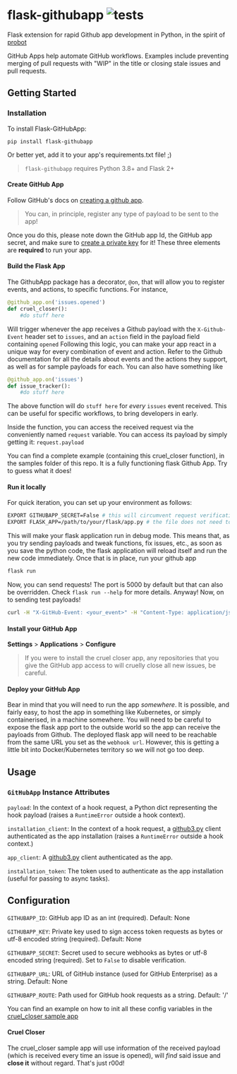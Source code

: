 # flask-githubapp ![tests](https://github.com/bradshjg/flask-githubapp/actions/workflows/test.yml/badge.svg)

Flask extension for rapid Github app development in Python, in the spirit of [probot](https://probot.github.io/)

GitHub Apps help automate GitHub workflows. Examples include preventing merging of pull requests with "WIP" in the title or closing stale issues and pull requests.

## Getting Started

### Installation
To install Flask-GitHubApp:

`pip install flask-githubapp`

Or better yet, add it to your app's requirements.txt file! ;)

> `flask-githubapp` requires Python 3.8+ and Flask 2+

#### Create GitHub App

Follow GitHub's docs on [creating a github app](https://developer.github.com/apps/building-github-apps/creating-a-github-app/).

> You can, in principle, register any type of payload to be sent to the app!

Once you do this, please note down the GitHub app Id, the GitHub app secret, and make sure to [create a private key](https://docs.github.com/en/developers/apps/authenticating-with-github-apps#generating-a-private-key) for it! These three elements are __required__ to run your app.

#### Build the Flask App

The GithubApp package has a decorator, `@on`, that will allow you to register events, and actions, to specific functions.
For instance,

```python
@github_app.on('issues.opened')
def cruel_closer():
    #do stuff here
```

Will trigger whenever the app receives a Github payload with the `X-Github-Event` header set to `issues`, and an `action` field in the payload field containing `opened`
Following this logic, you can make your app react in a unique way for every combination of event and action. Refer to the Github documentation for all the details about events and the actions they support, as well as for sample payloads for each.
You can also have something like

```python
@github_app.on('issues')
def issue_tracker():
    #do stuff here
```

The above function will do `stuff here` for _every_ `issues` event received. This can be useful for specific workflows, to bring developers in early.

Inside the function, you can access the received request via the conveniently named `request` variable. You can access its payload by simply getting it: `request.payload`

You can find a complete example (containing this cruel_closer function), in the samples folder of this repo. It is a fully functioning flask Github App. Try to guess what it does!

#### Run it locally

For quick iteration, you can set up your environment as follows:

```bash
EXPORT GITHUBAPP_SECRET=False # this will circumvent request verification
EXPORT FLASK_APP=/path/to/your/flask/app.py # the file does not need to be named app.py! But it has to be the python file that instantiates the Flask app. For instance, samples/cruel_closer/app.py
```

This will make your flask application run in debug mode. This means that, as you try sending payloads and tweak functions, fix issues, etc., as soon as you save the python code, the flask application will reload itself and run the new code immediately.
Once that is in place, run your github app

```bash
flask run
```

Now, you can send requests! The port is 5000 by default but that can also be overridden. Check `flask run --help` for more details. Anyway! Now, on to sending test payloads!

```bash
curl -H "X-GitHub-Event: <your_event>" -H "Content-Type: application/json" -X POST -d @./path/to/payload.json http://localhost:5000
```

#### Install your GitHub App

**Settings** > **Applications** > **Configure**

> If you were to install the cruel closer app, any repositories that you give the GitHub app access to will cruelly close all new issues, be careful.

#### Deploy your GitHub App

Bear in mind that you will need to run the app _somewhere_. It is possible, and fairly easy, to host the app in something like Kubernetes, or simply containerised, in a machine somewhere. You will need to be careful to expose the flask app port to the outside world so the app can receive the payloads from Github. The deployed flask app will need to be reachable from the same URL you set as the `webhook url`. However, this is getting a little bit into Docker/Kubernetes territory so we will not go too deep.

## Usage

### `GitHubApp` Instance Attributes

`payload`: In the context of a hook request, a Python dict representing the hook payload (raises a `RuntimeError`
outside a hook context).

`installation_client`: In the context of a hook request, a [github3.py](https://github3py.readthedocs.io/en/master/) client authenticated as the app installation (raises a `RuntimeError` outside a hook context.)

`app_client`: A [github3.py](https://github3py.readthedocs.io/en/master/) client authenticated as the app.

`installation_token`: The token used to authenticate as the app installation (useful for passing to async tasks).

## Configuration

`GITHUBAPP_ID`: GitHub app ID as an int (required). Default: None

`GITHUBAPP_KEY`: Private key used to sign access token requests as bytes or utf-8 encoded string (required). Default: None

`GITHUBAPP_SECRET`: Secret used to secure webhooks as bytes or utf-8 encoded string (required). Set to `False` to disable
verification.

`GITHUBAPP_URL`: URL of GitHub instance (used for GitHub Enterprise) as a string. Default: None

`GITHUBAPP_ROUTE`: Path used for GitHub hook requests as a string. Default: '/'

You can find an example on how to init all these config variables in the [cruel_closer sample app](https://github.com/bradshjg/flask-githubapp/tree/master/samples/cruel_closer)

#### Cruel Closer

The cruel_closer sample app will use information of the received payload (which is received every time an issue is opened), will _find_ said issue and **close it** without regard.
That's just r00d!
